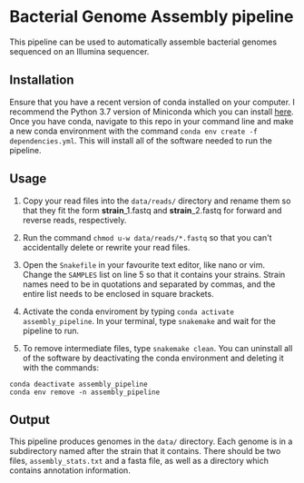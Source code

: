 # Bacterial Genome Assembly pipeline
This pipeline can be used to automatically assemble bacterial genomes sequenced on an Illumina sequencer.

## Installation
Ensure that you have a recent version of conda installed on your computer. I recommend the Python 3.7 version of Miniconda which you can install [here](https://docs.conda.io/en/latest/miniconda.html). Once you have conda, navigate to this repo in your command line and make a new conda environment with the command `conda env create -f dependencies.yml`. This will install all of the software needed to run the pipeline.

## Usage
1. Copy your read files into the `data/reads/` directory and rename them so that they fit the form **strain**_1.fastq and **strain**_2.fastq for forward and reverse reads, respectively.

2. Run the command `chmod u-w data/reads/*.fastq` so that you can't accidentally delete or rewrite your read files.

3. Open the `Snakefile` in your favourite text editor, like nano or vim. Change the `SAMPLES` list on line 5 so that it contains your strains. Strain names need to be in quotations and separated by commas, and the entire list needs to be enclosed in square brackets.

4. Activate the conda enviroment by typing `conda activate assembly_pipeline`. In your terminal, type `snakemake` and wait for the pipeline to run.

5. To remove intermediate files, type `snakemake clean`. You can uninstall all of the software by deactivating the conda environment and deleting it with the commands:

```
conda deactivate assembly_pipeline
conda env remove -n assembly_pipeline
```

## Output
This pipeline produces genomes in the `data/` directory. Each genome is in a subdirectory named after the strain that it contains. There should be two files, `assembly_stats.txt` and a fasta file, as well as a directory which contains annotation information. 
